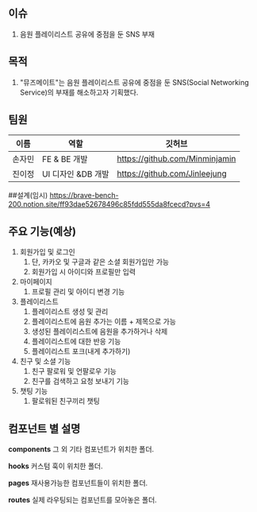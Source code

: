 ## 이슈

1. 음원 플레이리스트 공유에 중점을 둔 SNS 부재

## 목적

1. "뮤즈메이트"는 음원 플레이리스트 공유에 중점을 둔 SNS(Social Networking Service)의 부재를 해소하고자 기획했다.

## 팀원

| 이름   | 역할               | 깃허브                         |
| ------ | ------------------ | ------------------------------ |
| 손자민 | FE & BE 개발       | https://github.com/Minminjamin |
| 진이정 | UI 디자인 &DB 개발 | https://github.com/Jinleejung  |

##설계(임시)
https://brave-bench-200.notion.site/ff93dae52678496c85fdd555da8fcecd?pvs=4

## 주요 기능(예상)

1. 회원가입 및 로그인
   1. 단, 카카오 및 구글과 같은 소셜 회원가입만 가능
   2. 회원가입 시 아이디와 프로필만 입력
2. 마이페이지
   1. 프로필 관리 및 아이디 변경 기능
3. 플레이리스트
   1. 플레이리스트 생성 및 관리
   2. 플레이리스트에 음원 추가는 이름 + 제목으로 가능
   3. 생성된 플레이리스트에 음원을 추가하거나 삭제
   4. 플레이리스트에 대한 반응 기능
   5. 플레이리스트 포크(내게 추가하기)
4. 친구 및 소셜 기능
   1. 친구 팔로워 및 언팔로우 기능
   2. 친구를 검색하고 요청 보내기 기능
5. 챗팅 기능
   1. 팔로워된 친구끼리 챗팅

## 컴포넌트 별 설명

**components**
그 외 기타 컴포넌트가 위치한 폴더.

**hooks**
커스텀 훅이 위치한 폴더.

**pages**
재사용가능한 컴포넌트들이 위치한 폴더.

**routes**
실제 라우팅되는 컴포넌트를 모아놓은 폴더.
